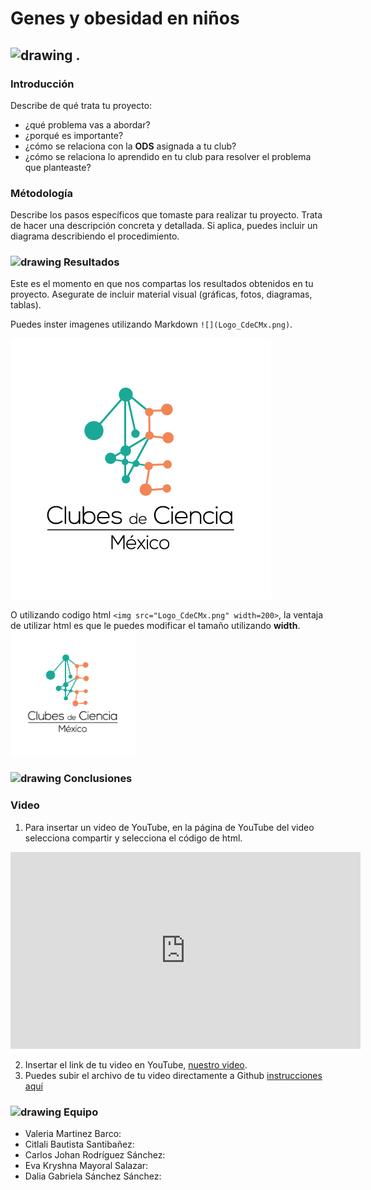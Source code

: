 # Genes y obesidad en niños

## <img src="https://image.flaticon.com/icons/png/512/1422/1422840.png" alt="drawing" width="30"/> .

### Introducción

Describe de qué trata tu proyecto:
* ¿qué problema vas a abordar?
* ¿porqué es importante?
* ¿cómo se relaciona con la **ODS** asignada a tu club? 
* ¿cómo se relaciona lo aprendido en tu club para resolver el problema que planteaste?

### Métodología

Describe los pasos específicos que tomaste para realizar tu proyecto. Trata de hacer una descripción concreta y detallada. Si aplica, puedes incluir un diagrama describiendo el procedimiento. 

### <img src="https://uxwing.com/wp-content/themes/uxwing/download/48-checkmark-cross/success-green-check-mark.png" alt="drawing" width="30"/> Resultados



Este es el momento en que nos compartas los resultados obtenidos en tu proyecto. Asegurate de incluir material visual (gráficas, fotos, diagramas, tablas). 

Puedes inster imagenes utilizando Markdown `![](Logo_CdeCMx.png)`.

![](Logo_CdeCMx.png)

O utilizando codigo html `<img src="Logo_CdeCMx.png" width=200>`, la ventaja de utilizar html es que le puedes modificar el tamaño utilizando **width**.
<img src="Logo_CdeCMx.png" width=200>


### <img src="https://www.iconpacks.net/icons/2/free-opened-book-icon-3169-thumb.png" alt="drawing" width="30"/> Conclusiones



### Video
 1. Para insertar un video de YouTube, en la página de YouTube del video selecciona compartir y selecciona el código de html.
 <iframe width="560" height="315" src="https://www.youtube.com/embed/PLj1-CMNERM" title="YouTube video player" frameborder="0" allow="accelerometer; autoplay; clipboard-write; encrypted-media; gyroscope; picture-in-picture" allowfullscreen></iframe>
 
 2. Insertar el link de tu video en YouTube, [nuestro video](https://youtu.be/rmXvlBPq24Q).
 4. Puedes subir el archivo de tu video directamente a Github [instrucciones aquí](https://stackoverflow.com/questions/4279611/how-to-embed-a-video-into-github-readme-md)
 
### <img src="https://img.icons8.com/color/452/mexico-circular.png" alt="drawing" width="30"/> Equipo

* Valeria Martinez Barco: 
* Citlali Bautista Santibañez: 
* Carlos Johan Rodríguez Sánchez: 
* Eva Kryshna Mayoral Salazar: 
* Dalia Gabriela Sánchez Sánchez:  

